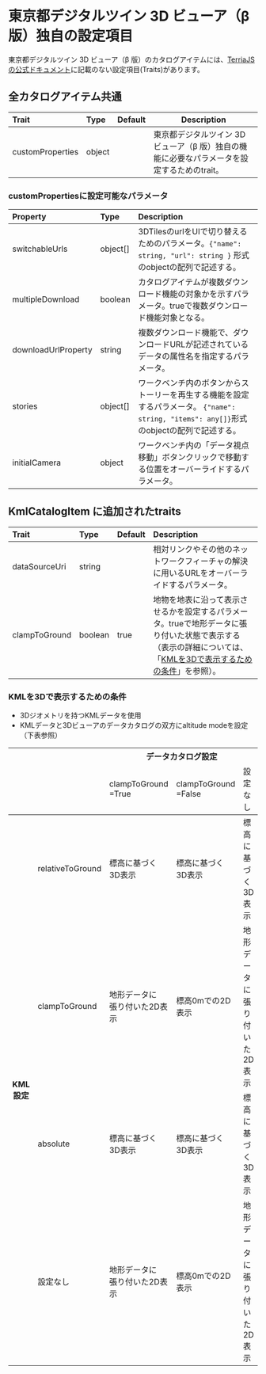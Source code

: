 # 東京都デジタルツイン 3D ビューア（β 版）独自の設定項目

東京都デジタルツイン 3D ビューア（β 版）のカタログアイテムには、[TerriaJSの公式ドキュメント](https://docs.terria.io/guide/)に記載のない設定項目(Traits)があります。

## 全カタログアイテム共通

| Trait            | Type   | Default | Description                                                                         |
| :--------------- | :----- | :------ | ----------------------------------------------------------------------------------- |
| customProperties | object |         | 東京都デジタルツイン 3D ビューア（β 版）独自の機能に必要なパラメータを設定するためのtrait。 |

### customPropertiesに設定可能なパラメータ
| Property            | Type     | Description                                                                                                                       |
| :------------------ | :------- | :-------------------------------------------------------------------------------------------------------------------------------- |
| switchableUrls      | object[] | 3DTilesのurlをUIで切り替えるためのパラメータ。`{"name": string, "url": string }` 形式のobjectの配列で記述する。                   |
| multipleDownload    | boolean  | カタログアイテムが複数ダウンロード機能の対象かを示すパラメータ。trueで複数ダウンロード機能対象となる。                            |
| downloadUrlProperty | string   | 複数ダウンロード機能で、ダウンロードURLが記述されているデータの属性名を指定するパラメータ。                                       |
| stories             | object[] | ワークベンチ内のボタンからストーリーを再生する機能を設定するパラメータ。 `{"name": string, "items": any[]}`形式のobjectの配列で記述する。 |
| initialCamera       | object   | ワークベンチ内の「データ視点移動」ボタンクリックで移動する位置をオーバーライドするパラメータ。                                  |

## KmlCatalogItem に追加されたtraits
| Trait         | Type    | Default | Description                                                                                                                                                                   |
| :------------ | :------ | :------ | :---------------------------------------------------------------------------------------------------------------------------------------------------------------------------- |
| dataSourceUri | string  |         | 相対リンクやその他のネットワークフィーチャの解決に用いるURLをオーバーライドするパラメータ。                                                                                   |
| clampToGround | boolean | true    | 地物を地表に沿って表示させるかを設定するパラメータ。trueで地形データに張り付いた状態で表示する（表示の詳細については、「[KMLを3Dで表示するための条件](#KMLを3Dで表示するための条件)」を参照）。 |


### KMLを3Dで表示するための条件

-	3Dジオメトリを持つKMLデータを使用
-	KMLデータと3Dビューアのデータカタログの双方にaltitude modeを設定（下表参照）

<table>
  <thead>
  <tr>
    <th colspan="2" rowspan="2"></th>
    <th  colspan="3">データカタログ設定</th>
  </tr>
  <tr>
    <td>clampToGround<br>=True</td>
    <td>clampToGround<br>=False</td>
    <td>設定なし</td>
  </tr>
  </thead>
  <tbody>
    <tr>
      <th rowspan="4">KML設定</th>
      <td>relativeToGround</td>
      <td>標高に基づく<br>3D表示</td>
      <td>標高に基づく<br>3D表示</td>
      <td>標高に基づく<br>3D表示</td>
    </tr>
    <tr>
      <td>clampToGround</td>
      <td>地形データに<br>張り付いた2D表示</td>
      <td>標高0mでの2D表示</td>
      <td>地形データに<br>張り付いた2D表示</td>
    </tr>
    <tr>
      <td>absolute</td>
      <td>標高に基づく<br>3D表示</td>
      <td>標高に基づく<br>3D表示</td>
      <td>標高に基づく<br>3D表示</td>
    </tr>
    <tr>
      <td>設定なし</td>
      <td>地形データに<br>張り付いた2D表示</td>
      <td>標高0mでの2D表示</td>
      <td>地形データに<br>張り付いた2D表示</td>
    </tr>    
  </tbody>
</table>
